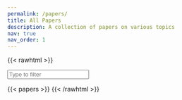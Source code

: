 ```yaml
---
permalink: /papers/
title: All Papers
description: A collection of papers on various topics
nav: true
nav_order: 1
---
```

{{< rawhtml >}}
<div>
  <!-- Load our parsing library and our custom search script -->
<script src="/js/bibtex-parse.js" type="module"></script>
<script src="/js/bibsearch.js" type="module"></script>


  <!-- The search box the user will type into -->
  <input type="text" id="bibsearch"
         spellcheck="false"
         autocomplete="off"
         class="search bibsearch-form-input"
         placeholder="Type to filter" />
</div>
{{< papers >}}
{{< /rawhtml >}}
